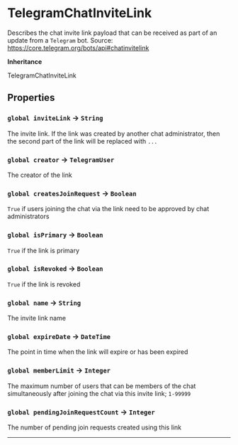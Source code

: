 # TelegramChatInviteLink

Describes the chat invite link payload that can be received as part of an update from a `Telegram` bot.
Source: https://core.telegram.org/bots/api#chatinvitelink

**Inheritance**

TelegramChatInviteLink

## Properties

### `global inviteLink` → `String`

The invite link. If the link was created by another chat administrator, then the second part of the link will be replaced with `...`

### `global creator` → `TelegramUser`

The creator of the link

### `global createsJoinRequest` → `Boolean`

`True` if users joining the chat via the link need to be approved by chat administrators

### `global isPrimary` → `Boolean`

`True` if the link is primary

### `global isRevoked` → `Boolean`

`True` if the link is revoked

### `global name` → `String`

The invite link name

### `global expireDate` → `DateTime`

The point in time when the link will expire or has been expired

### `global memberLimit` → `Integer`

The maximum number of users that can be members of the chat simultaneously after joining the chat via this invite link; `1-99999`

### `global pendingJoinRequestCount` → `Integer`

The number of pending join requests created using this link

---
